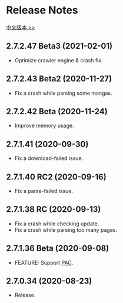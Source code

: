 # Release Notes

[中文版本 >>](https://gitee.com/titilima/mangacon/blob/master/v2/release_notes.md)

## 2.7.2.47 Beta3 (2021-02-01)

* Optimize crawler engine & crash fix.

## 2.7.2.43 Beta2 (2020-11-27)

* Fix a crash while parsing some mangas.

## 2.7.2.42 Beta (2020-11-24)

* Improve memory usage.

## 2.7.1.41 (2020-09-30)

* Fix a download-failed issue.

## 2.7.1.40 RC2 (2020-09-16)

* Fix a parse-failed issue.

## 2.7.1.38 RC (2020-09-13)

* Fix a crash while checking update.
* Fix a crash while parsing too many pages.

## 2.7.1.36 Beta (2020-09-08)

* FEATURE: Support [PAC](https://en.wikipedia.org/wiki/Proxy_auto-config).

## 2.7.0.34 (2020-08-23)

* Release.
